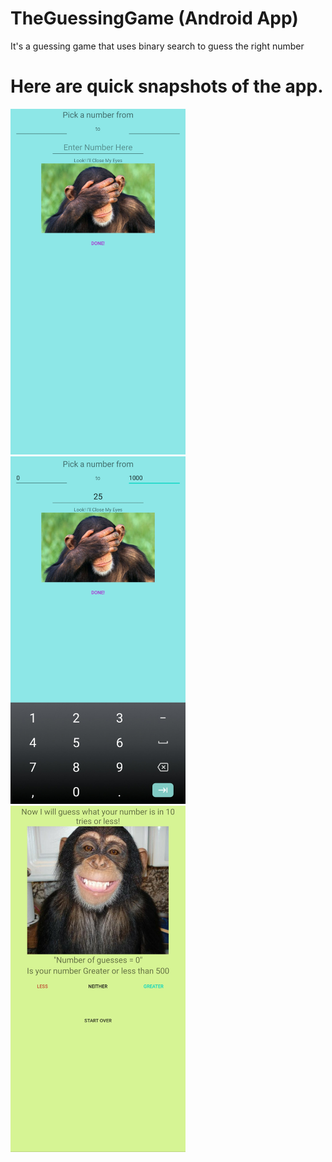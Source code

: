 # TheGuessingGame (Android App)
It's a guessing game that uses binary search to guess the right number 
# Here are quick snapshots of the app.
<img src="Images/page%203.jpg" width="280"> <img src="Images/Page%202.jpg" width="280"> <img src="Images/Page%201.jpg" width="280">
